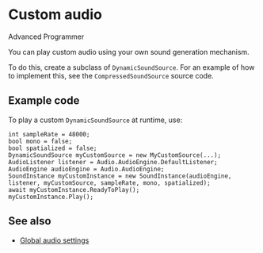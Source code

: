 # Custom audio

<span class="label label-doc-level">Advanced</span>
<span class="label label-doc-audience">Programmer</span>

You can play custom audio using your own sound generation mechanism.

To do this, create a subclass of `DynamicSoundSource`. For an example of how to implement this, see the `CompressedSoundSource` source code.

## Example code

To play a custom `DynamicSoundSource` at runtime, use:

```
int sampleRate = 48000;
bool mono = false;
bool spatialized = false;
DynamicSoundSource myCustomSource = new MyCustomSource(...);
AudioListener listener = Audio.AudioEngine.DefaultListener;
AudioEngine audioEngine = Audio.AudioEngine;
SoundInstance myCustomInstance = new SoundInstance(audioEngine, listener, myCustomSource, sampleRate, mono, spatialized);
await myCustomInstance.ReadyToPlay();
myCustomInstance.Play();
```

## See also
* [Global audio settings](global-audio-settings.md)